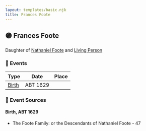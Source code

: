 ```yaml
---
layout: templates/basic.njk
title: Frances Foote
---
```

## 🟣 Frances Foote

Daughter of [Nathaniel Foote](/people/6/64098820) and [Living Person](/people/7/77201280)

### 📆 Events

Type | Date | Place
------ | ------ | ------
[Birth](#event-0) | ABT 1629 |

### 📰 Event Sources

#### <a id="event-0"></a> Birth, ABT 1629
* The Foote Family: or the Descendants of Nathaniel Foote  - 47